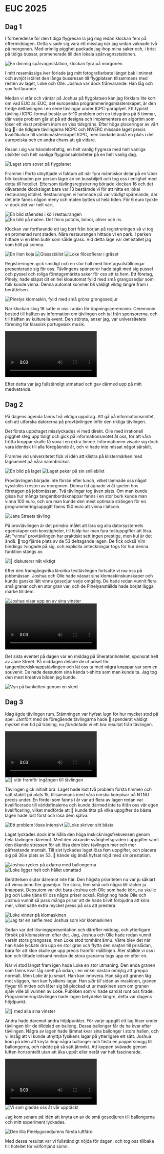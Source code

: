 # EUC 2025
## Dag 1
I förberedelse för den tidiga flygresan la jag mig redan klockan fem på eftermiddagen. Detta visade sig vara ett misstag när jag sedan vaknade två på morgonen. Med orimlig pigghet packade jag ihop mina saker och, i brist på tidiga bussar, promenerade till den lokala spårvagnsstationen.

![En dimmig spårvagnsstation, klockan fyra på morgonen.](dag1/20250228_042919.jpg)

I mitt resemässiga iver förlade jag mitt fotografiarbete längst bak i minnet och avnjöt istället den långa bussresan till flygplatsen tillsammans med resten av laget, Loke och Olle. Joshua var dock frånvarande. Han låg och sov fortfarande. 

Medan vi står och väntar på Joshua på flygplatsen kan jag förklara lite kort om vad EUC är. EUC, det europeiska programmeringsmästerskapet, är den tredje deltävlingen i en serie tävlingar under ICPC-paraplyet. Ett typiskt tävling i ICPC-format består av 5-10 problem och en tidsgräns på 5 timmar, där varje problem går ut på att designa och implementera en algoritm som löser ett visst problem inom en viss tidsgräns. Efter höga placeringar av vårt lag 🥶 i de tidigare tävlingarna NCPC och NWERC missade laget precis kvalifikation till världsmästerskapet ICPC, men landade ändå en plats i det europeiska och en andra chans att gå vidare. 

Resan i sig var händelsefattig, en helt vanlig flygresa med helt vanliga utsikter och helt vanliga flygplansaktiviteter på en helt vanlig dag.

![Laget som sover på flygplanet](dag1/20250228_073126.jpg)

Framme i Porto utnyttjade vi faktum att när fyra människor delar på en Uber blir kostnaden per person lägre än en bussbiljett och tog oss i enlighet med detta till hotellet. Eftersom tävlingsregistrering började klockan 16 och det dåvarande klockslaget bara var 13 bestämde vi för att hitta en lokal restaurang istället. Restaurangen vi hamnade på var _väldigt_ spännande, där det inte fanns någon meny och maten byttes ut hela tiden. För 6 euro tyckte vi dock det var helt värt.

![En bild ståendes i kö i restaurangen](dag1/20250228_133407.jpg)
![En bild på maten. Det finns potatis, bönor, oliver och ris.](dag1/20250228_135533.jpg)

Klockan var fortfarande ett tag bort från början på registreringen så vi tog en promenad runt staden. Nära restaurangen hittade vi en park. I parken hittade vi en liten butik som sålde glass. Vid detta läge var det istället jag som höll på somna. 

![En liten koja](dag1/20250228_142237.jpg)
![Glassstället](dag1/PXL_20250228_143237465.jpg)
![Loke filosofierar i gräset](dag1/20250228_150138.jpg)

Registreringen gick smidigt och en stor hall med företagsutställningar presenterade sig för oss. Tävlingens sponsorer hade tagit med sig pussel och pyssel och roliga företagsmärkta saker för oss att ta hem. Ett företag, Pinely, hade släpat dit en hel kloautomat fylld med små grangosedjur som folk kunde vinna. Denna automat kommer bli väldigt viktig längre fram i berättelsen.

![Pinelys klomaskin, fylld med små gröna grangosedjur](dag1/20250228_173909.jpg)

När klockan slog 18 satte vi oss i aulan för öppningsceremonin. Ceremonin bestod till hälften av information om tävlingen och tal från sponsorerna, och till hälften av kulturella event. Den största, anser jag, var universitetets förening för klassisk portugesisk musik. 

![Porto Universitys förening för klassisk portugesisk musik som dansar](dag1/20250228_194418.mp4)

Efter detta var jag fullständigt utmattad och gav därmed upp på mitt medvetande.

## Dag 2
På dagens agenda fanns två viktiga uppdrag. Att gå på informationsmötet, och att utforska datorerna på provtävlingen inför den riktiga tävlingen.

Det första uppdraget misslyckades vi med direkt. Olle med irrationell pigghet steg upp tidigt och gick på informationsmötet åt oss, för att våra trötta kroppar skulle få sova i en extra timme. Informationen visade sig dock vara identisk till alla föregående år, och vi hade inte missat något särskilt.

Framme vid universitetet fick vi idén att klistra på klistermärken med lagnamnet på våra namnbrickor.

![En bild på laget](dag2/20250301_091828.jpg)
![Laget pekar på sin snilleblixt](dag2/20250301_091740.jpg)

Provtävlingen började inte förrän efter lunch, vilket lämnade oss något sysslolös i resten av morgonen. Denna tid ägnade vi åt spelen hos företagen på jobbmässan. Två tävlingar tog även plats. Om man kunde gissa hur många tangentbordsknappar fanns i en stor burk kunde man vinna 100 euro, och om man kunde den mest optimala strängen för en programmeringsuppgift fanns 150 euro att vinna i bitcoin. 

![Jane Streets tävling](dag2/54375079482_8254b96360_o.jpg)

På provtävlingen är det primära målet att lära sig alla datorsystemets egenskaper och konstigheter, till hjälp har man fyra testuppgifter att lösa. Att "vinna" provtävlingen har praktiskt sett ingen prestige, men kul är det ändå. 🥶 tog fjärde plats av de 53 deltagande lagen. De fick också Vim bindings tvingade på sig, och explicita anteckningar togs för hur denna funktion stängs av.

![🥶 diskuterar nåt viktigt](dag2/20250301_150450.jpg)

Efter den framgångsrika lärorika testtävlingen fortsatte vi roa oss på jobbmässan. Joshua och Olle hade vässat sina klomaskinskunskaper och kunde ganska lätt vinna gosedjur varje omgång. De hade redan vunnit flera små granar och en stor gran var, och de Pinelyanställda hade börjat lägga märke till dem.

![Joshua visar upp en av sina vinster](dag2/PXL_20250301_123427451.jpg)
![Någon vinner en gran i realtid](dag2/20250301_132222.mp4)

Det sista eventet på dagen var en middag på Sheratonhotellet, sponsrat helt av Jane Street. På middagen delade de ut priset för tangentbordsknappstävlingen och lät oss ta med några knappar var som en souvenir. De hade dessutom sina kända t-shirts som man kunde ta. Jag tog den mest kreativa bilden jag kunde.

![Vyn på banketten genom en sked](dag2/20250301_192722_1.png)

## Dag 3
Idag ägde tävlingen rum. Stämningen var hyfsat lugn för hur mycket stod på spel. Jämfört med de föregående tävlingarna hade 🥶 spenderat väldigt mycket mer tid på träning, nu _förväntade_ vi ett bra resultat från tävlingen.

![🥶 går coolt mot universitetet](dag3/slomo.mov)
![🥶 står framför ingången till tävlingen](dag3/20250302_085000.jpg)

Tävlingen gick initialt bra. Laget hade löst två problem första timmen och satt stabilt på plats 15, tillsammans med våra norska kompisar på NTNU precis under. En fördel som fanns i år var att flera av lagen redan var kvalificerade till världsfinalerna och kunde därmed inte ta ifrån oss vår egen kvalificering, vilket medförde att 🥶 kunde titta på vilka uppgifter de bästa lagen hade löst först och lösa dem själva. 

![Ett problem löses intensivt](dag3/20250301_151047.jpg)
![Loke skriver sitt bästa](dag3/20250301_151534.jpg)

Laget lyckades dock inte hålla den höga inskickningsfrekvensen genom hela tävlingen däremot. Med den växande svårighetsgraden i uppgifter samt den ökande stressen för att lösa dem blev tävlingen mer och mer påfrestande mentalt. Till sist lyckades laget lösa fem uppgifter, och placera sig på 38:e plats av 53. 🥶 kände sig ändå hyfsat nöjd med sin prestation. 

![Joshua rycker på axlarna med ballongerna](dag3/20250302_144645.jpg)
![Loke ligger helt och hållet utmattad](dag3/20250302_155533.jpg)

Berättelsen slutar däremot inte här. Den högsta prioriteten nu var ju såklart att vinna ännu fler gosedjur. Tre stora, fem små och några till räcker ju knappast. Dessutom var det bara Joshua och Olle som hade kört, nu skulle jag och Loke tjäna till oss några priser också. Roligt nog hade Olle och Joshua vunnit så pass många priser att de hade blivit förbjudna att köra mer, vilket satte extra mycket press på oss att prestera.

![Loke vinner på klomaskinen](dag3/20250302_193626.jpg)
![Jag tar en selfie med Joshua som kör klomaskinen](dag3/20250302_195905.jpg)

Sedan var det lösningspresentation och därefter middag, och ytterligare försök på klomaskinen efter det. Jag, Joshua och Olle hade redan vunnit varsin stora grangosse, men Loke stod tomhänt ännu. Värre blev det när han hade lyckats dra upp en stor gran och flytta den nästan till prislådan, bara för att klon skulle ge upp precis framför målllinjen. Åter ställde vi oss i kön och tittade ledsamt medan de stora granarna togs upp en efter en. 

När vi stod längst fram igen hade Loke en stor utmaning. Den enda granen som fanns kvar låg snett på sidan, i en vinkel nästan omöjlig att greppa normalt. Men Loke är ju smart. Han kan innovera. Han såg att granen låg mot väggen, han kan fysikens lagar. Han _slår till_ sidan av maskinen, granen flyger till mitten och låter sig bli plockad ut ur maskinen som om granen själv ville bli vunnen av Loke. Publiken som vi hade samlat runt oss firade. Programmeringstävlingen hade ingen betydelse längre, detta var dagens höjdpunkt.

![🥶 med alla sina vinster](dag3/IMG_2531.jpg)

Andra hade däremot andra höjdpunkter. För varje uppgift ett lag löser under tävlingen blir de tilldelad en ballong. Dessa ballonger får de ha kvar efter tävlingen. Några av lagen hade lämnat kvar sina ballonger i stora hallen, och vi insåg att vi kunde utnyttja fysikens lagar på ytterligare ett sätt. Joshua kom på idén att knyta ihop några ballonger och fästa en pappersmugg till ballongerna, och nådde på så sätt jämvikt. Att koppen svävade genom luften horisontellt utan att åka uppåt eller neråt var helt fascinerade.

![Den svävande muggen, fastknuten till massa ballonger](dag3/PXL_20250302_202624589.mp4)
![Vi som gladde oss åt vår upptäckt](dag3/20250302_202526.jpg)

Jag kom senare på idén att knyta en av de små gosedjuren till ballongerna och mitt experiment lyckades.

![Den lilla Pinelygosedjurens första luftfärd](dag3/20250302_203359.jpg)

Med dessa resultat var vi fullständigt nöjda för dagen, och tog oss tillbaka till hotellet för välförtjänd sömn.
